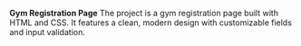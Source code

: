 **Gym Registration Page**
The project is a gym registration page built with HTML and CSS. It features a clean, modern design with customizable fields and input validation.
